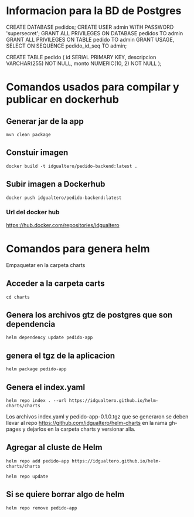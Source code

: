 
# Informacion para la BD de Postgres

CREATE DATABASE pedidos;
CREATE USER admin WITH PASSWORD 'supersecret';
GRANT ALL PRIVILEGES ON DATABASE pedidos TO admin
GRANT ALL PRIVILEGES ON TABLE pedido TO admin
GRANT USAGE, SELECT ON SEQUENCE pedido_id_seq TO admin;

CREATE TABLE pedido (
    id SERIAL PRIMARY KEY,
    descripcion VARCHAR(255) NOT NULL,
    monto NUMERIC(10, 2) NOT NULL
);


# Comandos usados para compilar y publicar en dockerhub
## Generar jar de la app
```
mvn clean package
```
## Constuir imagen
```
docker build -t idgualtero/pedido-backend:latest .
```
## Subir imagen a Dockerhub
```
docker push idgualtero/pedido-backend:latest
```

### Url del docker hub
https://hub.docker.com/repositories/idgualtero

# Comandos para genera helm

Empaquetar en la carpeta charts
## Acceder a la carpeta carts
```
cd charts
```
##  Genera los archivos gtz de postgres que son dependencia
```
helm dependency update pedido-app
```
## genera el tgz de la aplicacion 

```
helm package pedido-app
```
##  Genera el index.yaml
```
helm repo index . --url https://idgualtero.github.io/helm-charts/charts
```
 

Los archivos index.yaml y pedido-app-0.1.0.tgz que se generaron se deben llevar al repo https://github.com/idgualtero/helm-charts en la rama gh-pages y dejarlos en la carpeta charts y versionar alla.


## Agregar al cluste de Helm
```
helm repo add pedido-app https://idgualtero.github.io/helm-charts/charts
```
```
helm repo update
```

## Si se quiere borrar algo de helm 
```
helm repo remove pedido-app
```

